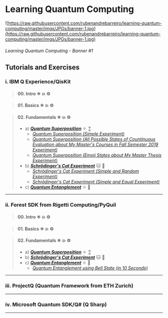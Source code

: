 # Learning Quantum Computing

![https://raw.githubusercontent.com/rubenandrebarreiro/learning-quantum-computing/master/imgs/JPGs/banner-1.jpg](https://raw.githubusercontent.com/rubenandrebarreiro/learning-quantum-computing/master/imgs/JPGs/banner-1.jpg)
###### Learning Quantum Computing - Banner #1

## Tutorials and Exercises

### i. IBM Q Experience/QisKit
> #### 00. Intro ⚛️ 💥 ⚙️

> #### 01. Basics ⚛️ 💥 ⚙️

> #### 02. Fundamentals ⚛️ 💥 ⚙️
> * a) [**_Quantum Superposition_**](https://github.com/rubenandrebarreiro/learning-quantum-computing/tree/master/tutorials/qiskit/02.%20fundamentals/a.%20quantum-superposition) ⚛️ ↕️
>     * [_Quantum Superposition (Simple Experiment)_](https://github.com/rubenandrebarreiro/learning-quantum-computing/blob/master/tutorials/qiskit/02.%20fundamentals/a.%20quantum-superposition/quantum-superposition-simple-experiment.ipynb)
>     * [_Quantum Superposition (All Possible States of Countinuous Evaluation about My Master's Courses in Fall Semester 2019 Experiment)_](https://github.com/rubenandrebarreiro/learning-quantum-computing/blob/master/tutorials/qiskit/02.%20fundamentals/a.%20quantum-superposition/quantum-superposition-all-possible-states-of-continuos-evaluation-about-my-master-courses-in-fall-semester-2019-experiment.ipynb)    
>     * [_Quantum Superposition (Emoji States about My Master Thesis Experiment)_](https://github.com/rubenandrebarreiro/learning-quantum-computing/blob/master/tutorials/qiskit/02.%20fundamentals/a.%20quantum-superposition/quantum-superposition-emoji-states-about-my-master-thesis-experiment.ipynb)
> * b) [**_Schrödinger's Cat Experiment_**](https://github.com/rubenandrebarreiro/learning-quantum-computing/tree/master/tutorials/qiskit/02.%20fundamentals/b.%20schrodinger-cat-experiment) 🐱 🕋
>     * [_Schrödinger's Cat Experiment (Simple and Random Experiment)_](https://github.com/rubenandrebarreiro/learning-quantum-computing/blob/master/tutorials/qiskit/02.%20fundamentals/b.%20schrodinger-cat-experiment/schrodinger-cat-experiment-simple-and-random-experiment.ipynb)
>     * [_Schrödinger's Cat Experiment (Simple and Equal Experiment)_](https://github.com/rubenandrebarreiro/learning-quantum-computing/blob/master/tutorials/qiskit/02.%20fundamentals/b.%20schrodinger-cat-experiment/schrodinger-cat-experiment-simple-and-equal-experiment.ipynb)
> * c) [**_Quantum Entanglement_**](https://github.com/rubenandrebarreiro/learning-quantum-computing/tree/master/tutorials/qiskit/02.%20fundamentals/c.%20quantum-entanglement) ⚛️ 🔗

***

### ii. Forest SDK from Rigetti Computing/PyQuil
> #### 00. Intro ⚛️ 💥 ⚙️

> #### 01. Basics ⚛️ 💥 ⚙️

> #### 02. Fundamentals ⚛️ 💥 ⚙️
> * a) [**_Quantum Superposition_**](https://github.com/rubenandrebarreiro/learning-quantum-computing/tree/master/tutorials/pyquil/02.%20fundamentals/a.%20quantum-superposition) ⚛️ ↕️
> * b) [**_Schrödinger's Cat Experiment_**](https://github.com/rubenandrebarreiro/learning-quantum-computing/tree/master/tutorials/pyquil/02.%20fundamentals/b.%20schrodinger-cat-experiment) 🐱 🕋
> * c) [**_Quantum Entanglement_**](https://github.com/rubenandrebarreiro/learning-quantum-computing/tree/master/tutorials/pyquil/02.%20fundamentals/c.%20quantum-entanglement) ⚛️ 🔗
>     * [_Quantum Entanglement using Bell State (in 10 Seconds)_](https://github.com/rubenandrebarreiro/learning-quantum-computing/blob/master/tutorials/pyquil/02.%20fundamentals/c.%20quantum-entanglement/quantum-entanglement-using-bell-state-in-10-seconds.ipynb)

***

### iii. ProjectQ (Quantum Framework from ETH Zurich)

***

### iv. Microsoft Quantum SDK/Q# (Q Sharp)

***
